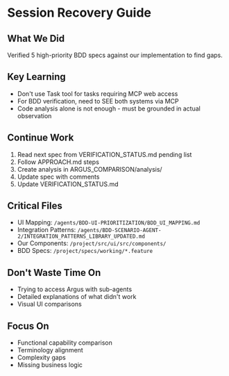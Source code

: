 # Session Recovery Guide

## What We Did
Verified 5 high-priority BDD specs against our implementation to find gaps.

## Key Learning
- Don't use Task tool for tasks requiring MCP web access
- For BDD verification, need to SEE both systems via MCP
- Code analysis alone is not enough - must be grounded in actual observation

## Continue Work
1. Read next spec from VERIFICATION_STATUS.md pending list
2. Follow APPROACH.md steps
3. Create analysis in ARGUS_COMPARISON/analysis/
4. Update spec with comments
5. Update VERIFICATION_STATUS.md

## Critical Files
- UI Mapping: `/agents/BDD-UI-PRIORITIZATION/BDD_UI_MAPPING.md`
- Integration Patterns: `/agents/BDD-SCENARIO-AGENT-2/INTEGRATION_PATTERNS_LIBRARY_UPDATED.md`
- Our Components: `/project/src/ui/src/components/`
- BDD Specs: `/project/specs/working/*.feature`

## Don't Waste Time On
- Trying to access Argus with sub-agents
- Detailed explanations of what didn't work
- Visual UI comparisons

## Focus On
- Functional capability comparison
- Terminology alignment
- Complexity gaps
- Missing business logic